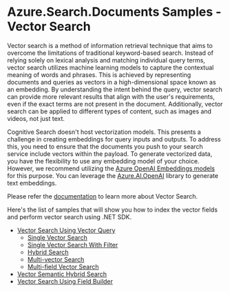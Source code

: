 # Azure.Search.Documents Samples - Vector Search

Vector search is a method of information retrieval technique that aims to overcome the limitations of traditional keyword-based search. Instead of relying solely on lexical analysis and matching individual query terms, vector search utilizes machine learning models to capture the contextual meaning of words and phrases. This is achieved by representing documents and queries as vectors in a high-dimensional space known as an embedding. By understanding the intent behind the query, vector search can provide more relevant results that align with the user's requirements, even if the exact terms are not present in the document. Additionally, vector search can be applied to different types of content, such as images and videos, not just text.

Cognitive Search doesn't host vectorization models. This presents a challenge in creating embeddings for query inputs and outputs. To address this, you need to ensure that the documents you push to your search service include vectors within the payload. To generate vectorized data, you have the flexibility to use any embedding model of your choice. However, we recommend utilizing the [Azure OpenAI Embeddings models](https://learn.microsoft.com/azure/cognitive-services/openai/how-to/embeddings) for this purpose. You can leverage the [Azure.AI.OpenAI](https://github.com/Azure/azure-sdk-for-net/blob/main/sdk/openai/Azure.AI.OpenAI/README.md) library to generate text embeddings.

Please refer the [documentation](https://learn.microsoft.com/azure/search/vector-search-overview) to learn more about Vector Search.

Here's the list of samples that will show you how to index the vector fields and perform vector search using .NET SDK.

* [Vector Search Using Vector Query](./Sample07_VectorSearch_UsingVectorizedQuery.md#vector-search-using-vector-query)
     * [Single Vector Search](./Sample07_VectorSearch_UsingFieldBuilder.md/#single-vector-search)
     * [Single Vector Search With Filter](./Sample07_VectorSearch_UsingVectorizedQuery.md#single-vector-search-with-filter)
     * [Hybrid Search](./Sample07_VectorSearch_UsingVectorizedQuery.md#hybrid-search)
     * [Multi-vector Search](./Sample07_VectorSearch_UsingVectorizedQuery.md#multi-vector-search)
     * [Multi-field Vector Search](./Sample07_VectorSearch_UsingVectorizedQuery.md#multi-field-vector-search)
* [Vector Semantic Hybrid Search](./Sample07_VectorSearch_UsingSemanticHybridQuery.md)
* [Vector Search Using Field Builder](./Sample07_VectorSearch_UsingFieldBuilder.md)
